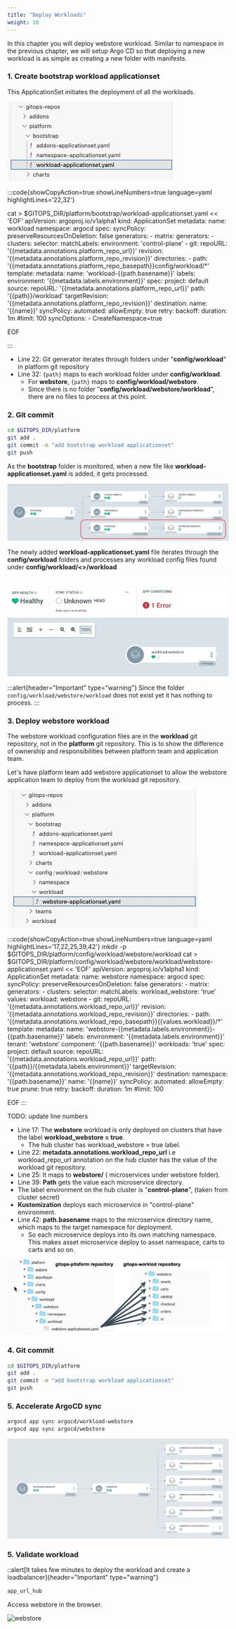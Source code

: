 ```yaml
---
title: "Deploy Workloads"
weight: 10
---
```


In this chapter you will deploy webstore workload. Similar to namespace in the previous chapter, we will setup Argo CD so that deploying a new workload is as simple as creating a new folder with manifests.

### 1. Create bootstrap workload applicationset

This ApplicationSet initiates the deployment of all the workloads.

![workload-appofapps](/static/images/workload-appofapps.jpg)

<!-- prettier-ignore-start -->
:::code{showCopyAction=true showLineNumbers=true language=yaml highlightLines='22,32'}

cat > $GITOPS_DIR/platform/bootstrap/workload-applicationset.yaml << 'EOF'
apiVersion: argoproj.io/v1alpha1
kind: ApplicationSet
metadata:
  name: workload
  namespace: argocd
spec:
  syncPolicy:
    preserveResourcesOnDeletion: false
  generators:
    - matrix:
        generators:
          - clusters:
              selector:
                matchLabels:
                  environment: 'control-plane'
          - git:
              repoURL: '{{metadata.annotations.platform_repo_url}}'
              revision: '{{metadata.annotations.platform_repo_revision}}'
              directories:
                - path: '{{metadata.annotations.platform_repo_basepath}}config/workload/*'
  template:
    metadata:
      name: 'workload-{{path.basename}}'
      labels:
        environment: '{{metadata.labels.environment}}'
    spec:
      project: default
      source:
        repoURL: '{{metadata.annotations.platform_repo_url}}'
        path: '{{path}}/workload'
        targetRevision: '{{metadata.annotations.platform_repo_revision}}'
      destination:
        name: '{{name}}'
      syncPolicy:
        automated:
          allowEmpty: true
        retry:
          backoff:
            duration: 1m
            #limit: 100
        syncOptions:
          - CreateNamespace=true

EOF

:::
<!-- prettier-ignore-end -->

- Line 22: Git generator iterates through folders under "**config/workload**" in platform git repository
- Line 32: `{path}` maps to each workload folder under **config/workload**.
  - For **webstore**, `{path}` maps to **config/workload/webstore**.
  - Since there is no folder "**config/workload/webstore/workload**", there are no files to process at this point.

### 2. Git commit

```bash
cd $GITOPS_DIR/platform
git add .
git commit -m "add bootstrap workload applicationset"
git push
```

As the **bootstrap** folder is monitored, when a new file like **workload-applicationset.yaml** is added, it gets processed.

![workload-appofapps-monitor](/static/images/workload-appofapps-monitor.jpg)

The newly added **workload-applicationset.yaml** file iterates through the **config/workload** folders and processes any workload config files found under **config/workload/<<workload-name>>/workload**

![workload-appofapps-monitor](/static/images/workload-appofapps-iteration.jpg)

:::alert{header="Important" type="warning"}
Since the folder `config/workload/webstore/workload` does not exist yet it has nothing to process.
:::

### 3. Deploy webstore workload

The webstore workload configuration files are in the **workload** git repository, not in the **platform** git repository. This is to show the difference of ownership and responsibilities between platform team and application team.

Let's have platform team add webstore applicationset to allow the webstore application team to deploy from the workload git repository.

![workload-webstore](/static/images/workload-webstore.jpg)

<!-- prettier-ignore-start -->
:::code{showCopyAction=true showLineNumbers=true language=yaml highlightLines='17,22,25,39,42'}
mkdir -p $GITOPS_DIR/platform/config/workload/webstore/workload
cat > $GITOPS_DIR/platform/config/workload/webstore/workload/webstore-applicationset.yaml << 'EOF'
apiVersion: argoproj.io/v1alpha1
kind: ApplicationSet
metadata:
  name: webstore
  namespace: argocd
spec:
  syncPolicy:
    preserveResourcesOnDeletion: false
  generators:
    - matrix:
        generators:
          - clusters:
              selector:
                matchLabels:
                  workload_webstore: 'true'
              values:
                workload: webstore
          - git:
              repoURL: '{{metadata.annotations.workload_repo_url}}'
              revision: '{{metadata.annotations.workload_repo_revision}}'
              directories:
                - path: '{{metadata.annotations.workload_repo_basepath}}{{values.workload}}/*'
  template:
    metadata:
      name: 'webstore-{{metadata.labels.environment}}-{{path.basename}}'
      labels:
        environment: '{{metadata.labels.environment}}'
        tenant: 'webstore'
        component: '{{path.basename}}'
        workloads: 'true'
    spec:
      project: default
      source:
        repoURL: '{{metadata.annotations.workload_repo_url}}'
        path: '{{path}}/{{metadata.labels.environment}}'
        targetRevision: '{{metadata.annotations.workload_repo_revision}}'
      destination:
        namespace: '{{path.basename}}'
        name: '{{name}}'
      syncPolicy:
        automated:
          allowEmpty: true
          prune: true
        retry:
          backoff:
            duration: 1m
            #limit: 100

EOF
:::
<!-- prettier-ignore-end -->

TODO: update line numbers

- Line 17: The **webstore** workload is only deployed on clusters that have the label **workload_webstore = true**.
  - The hub cluster has workload_webstore = true label.
- Line 22: **metadata.annotations.workload_repo_url** i.e workload_repo_url annotation on the hub cluster has the value of the workload git repository.
- Line 25: It maps to **webstore/** ( microservices under webstore folder).
- Line 39: **Path** gets the value each microservice directory.
- The label environment on the hub cluster is "**control-plane**", (taken from cluster secret)
- **Kustomization** deploys each microservice in "control-plane" environment.
- Line 42: **path.basename** maps to the microservice directory name, which maps to the target namespace for deployment.
  - So each microservice deploys into its own matching namespace. This makes asset microservice deploy to asset namespace, carts to carts and so on.

![workload-webstore-folders](/static/images/workload-webstore-deployment.png)

### 4. Git commit

```bash
cd $GITOPS_DIR/platform
git add .
git commit -m "add bootstrap workload applicationset"
git push
```

### 5. Accelerate ArgoCD sync

```bash
argocd app sync argocd/workload-webstore
argocd app sync argocd/webstore
```

![workload-webstore](/static/images/workload_webstore.jpg)

### 5. Validate workload

::alert[It takes few minutes to deploy the workload and create a loadbalancer]{header="Important" type="warning"}

```bash
app_url_hub
```

Access webstore in the browser.

![webstore](/static/images/webstore-ui.png)
